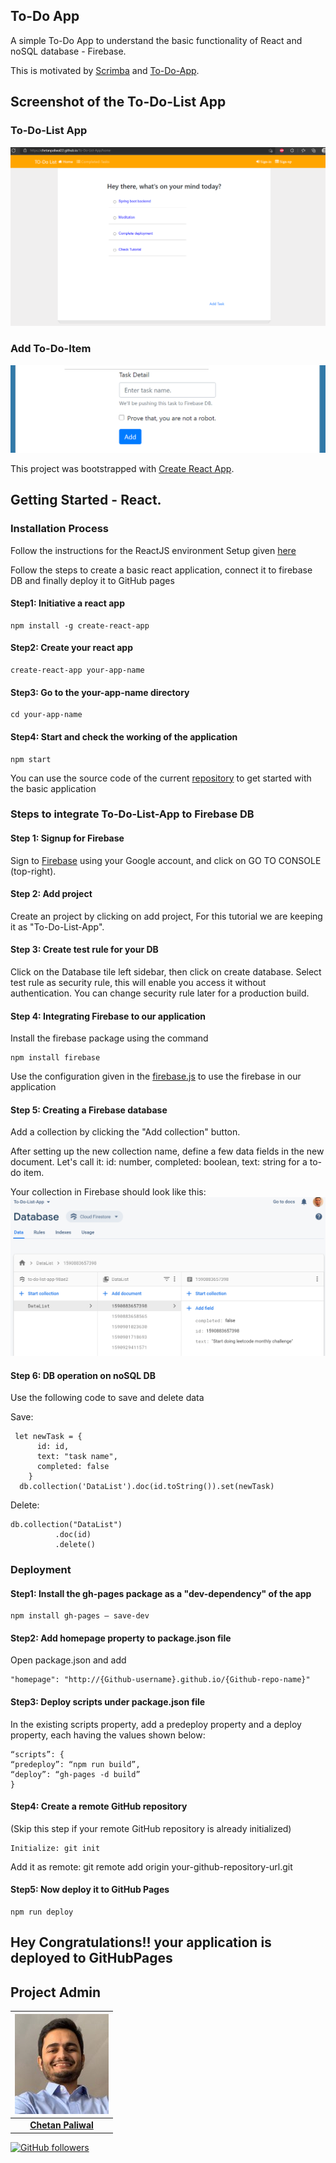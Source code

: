## To-Do App

A simple To-Do App to understand the basic functionality of React and noSQL database - Firebase.

This is motivated by [Scrimba](https://scrimba.com/) and [To-Do-App](https://github.com/AnjaliSharma1234/To-Do-App).

## Screenshot of the To-Do-List App

### To-Do-List App
![](images/screenshot_app.PNG)

### Add To-Do-Item
![](images/add_task_screenshot.PNG)

This project was bootstrapped with [Create React App](https://github.com/facebook/create-react-app).

## Getting Started - React.

### Installation Process

Follow the instructions for the ReactJS environment Setup given [here](https://www.tutorialspoint.com/reactjs/reactjs_environment_setup.htm)

Follow the steps to create a basic react application, connect it to firebase DB and finally deploy it to GitHub pages

#### Step1: Initiative a react app
```
npm install -g create-react-app
```
#### Step2: Create your react app
```
create-react-app your-app-name
```
#### Step3: Go to the your-app-name directory
```
cd your-app-name
```
#### Step4: Start and check the working of the application
```
npm start
```
You can use the source code of the current [repository](https://github.com/Chetanpaliwal22/To-Do-List-App) to get started with the basic application

### Steps to integrate To-Do-List-App to Firebase DB

#### Step 1: Signup for Firebase

Sign to [Firebase](https://firebase.google.com/) using your Google account, and click on GO TO CONSOLE (top-right). 

#### Step 2: Add project

Create an project by clicking on add project, For this tutorial we are keeping it as "To-Do-List-App".

#### Step 3: Create test rule for your DB

Click on the Database tile left sidebar, then click on create database. Select test rule as security rule, this will enable you access it without authentication. You can change security rule later for a production build.

#### Step 4: Integrating Firebase to our application

Install the firebase package using the command
```
npm install firebase
```
Use the configuration given in the [firebase.js](https://github.com/Chetanpaliwal22/To-Do-List-App/blob/master/src/firebase.js) to use the firebase in our application

#### Step 5: Creating a Firebase database

Add a collection by clicking the "Add collection" button.

After setting up the new collection name, define a few data fields in the new document. Let's call it: id: number, completed: boolean, text: string for a to-do item.

Your collection in Firebase should look like this:
![](images/firebase.PNG)

#### Step 6: DB operation on noSQL DB

Use the following code to save and delete data

Save:
```
 let newTask = {
      id: id,
      text: "task name",
      completed: false
    }
  db.collection('DataList').doc(id.toString()).set(newTask)
```
Delete:
```
db.collection("DataList")
          .doc(id)
          .delete()
```

### Deployment

#### Step1: Install the gh-pages package as a "dev-dependency" of the app
```
npm install gh-pages — save-dev
```
#### Step2: Add homepage property to package.json file

Open package.json and add
```
"homepage": "http://{Github-username}.github.io/{Github-repo-name}"
```
#### Step3: Deploy scripts under package.json file

In the existing scripts property, add a predeploy property and a deploy property, each having the values shown below:

```
“scripts”: {
“predeploy”: “npm run build”,
“deploy”: “gh-pages -d build”
}
```

#### Step4: Create a remote GitHub repository
(Skip this step if your remote GitHub repository is already initialized)
```
Initialize: git init
```
Add it as remote: git remote add origin your-github-repository-url.git


#### Step5: Now deploy it to GitHub Pages
```
npm run deploy
```
## Hey Congratulations!! your application is deployed to GitHubPages

## Project Admin

| ![](images/chetan.jpg) |
| :----------------------------------------------------------: |
| **[Chetan Paliwal](https://www.linkedin.com/in/Chetanpaliwal22/)**  |

[![GitHub followers](https://img.shields.io/github/followers/Chetanpaliwal22.svg?label=Follow%20@Chetanpaliwal22&style=social)](https://github.com/Chetanpaliwal22/) 
